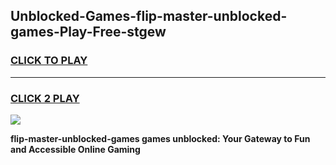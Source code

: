 
## Unblocked-Games-flip-master-unblocked-games-Play-Free-stgew
<h3>
<a href="https://premium76.site?title=flip-master-unblocked-games&ref=18A">CLICK TO PLAY</a></h3>
<hr>

<h3>
<a href="https://premium76.site?title=flip-master-unblocked-games&ref=18A">CLICK 2 PLAY</a>
  
</h3>

<a href="https://premium76.site?title=flip-master-unblocked-games&ref=18A"><img src="https://clearcache.store/games.png"></a>


**flip-master-unblocked-games games unblocked: Your Gateway to Fun and Accessible Online Gaming**

